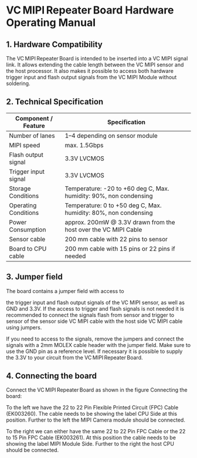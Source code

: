 # VC MIPI Repeater Board Hardware Operating Manual

## 1. Hardware Compatibility
The VC MIPI Repeater Board is intended to be inserted into a VC MIPI signal link. It allows extending the cable length between the VC MIPI sensor and the host processor. It also makes it possible to access both hardware trigger input and flash output signals from the VC MIPI Module without soldering.

## 2. Technical Specification

| Component / Feature | Specification |
|---------------------|---------------|
| Number of lanes | 1–4 depending on sensor module |
| MIPI speed | max. 1.5Gbps |
| Flash output signal | 3.3V LVCMOS |
| Trigger input signal | 3.3V LVCMOS |
| Storage Conditions | Temperature: -20 to +60 deg C, Max. humidity: 90%, non condensing |
| Operating Conditions | Temperature: 0 to +50 deg C, Max. humidity: 80%, non condensing |
| Power Consumption | approx. 200mW @ 3.3V drawn from the host over the VC MIPI Cable |
| Sensor cable | 200 mm cable with 22 pins to sensor |
| Board to CPU cable | 200 mm cable with 15 pins or 22 pins if needed |


## 3. Jumper field

The board contains a jumper field with access to

the trigger input and flash output signals of the VC MIPI sensor, as well as
GND and 3.3V.
If the access to trigger and flash signals is not needed it is recommended to connect the signals flash from sensor and trigger to sensor of the sensor side VC MIPI cable with the host side VC MIPI cable using jumpers.

If you need to access to the signals, remove the jumpers and connect the signals with a 2mm MOLEX cable header with the jumper field. Make sure to use the GND pin as a reference level. If necessary it is possible to supply the 3.3V to your circuit from the VC MIPI Repeater Board.


## 4. Connecting the board

Connect the VC MIPI Repeater Board as shown in the figure Connecting the board:

To the left we have the 22 to 22 Pin Flexible Printed Circuit (FPC) Cable (EK003260). The cable needs to be showing the label CPU Side at this position. Further to the left the MIPI Camera module should be connected.

To the right we can either have the same 22 to 22 Pin FPC Cable or the 22 to 15 Pin FPC Cable (EK003261). At this position the cable needs to be showing the label MIPI Module Side. Further to the right the host CPU should be connected.